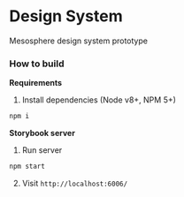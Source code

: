 # Design System

Mesosphere design system prototype

### How to build

**Requirements**
1. Install dependencies (Node v8+, NPM 5+)
```bash
npm i
```

**Storybook server**
1. Run server
```bash
npm start
```

2. Visit `http://localhost:6006/`
